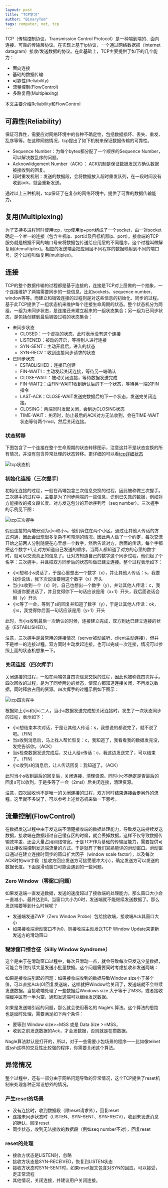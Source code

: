 ```yaml
---
layout: post
title: "TCP学习"
author: "BinaryTom"
tags: computer, net, tcp
---
```


TCP（传输控制协议，Transmission Control Protocol）是一种端到端的、面向连接、可靠的传输层协议。在实现上基于ip协议，一个通过网络数据报（internet datagram）接收/发送数据的协议。在此基础上，TCP主要提供了如下的几个能力：

- 面向连接
- 基础的数据传输
- 可靠性(Reliability)
- 流量控制(FlowControl)
- 多路复用(Multiplexing)

本文主要介绍Reliability和FlowControl

## 可靠性(Reliability)

保证可靠性，需要应对网络环境中的各种不确定性，包括数据损坏、丢失、重发、乱序等等。在这种网络情况，tcp提出了如下机制来保证数据传输的可靠性。

- Sequence Number：为每个bytes都分配了一个顺序的Sequence Number，可以解决数乱序的问题。
- Acknowlidgement Number（ACK）： ACK机制是保证数据发送方确认数据被接收到的回复。
- 超时重发机制：发送的数据段，会将数据放入超时重发队列，在一段时间没有收到ack，就会重新发送。

通过以上三种机制，tcp保证了在复杂的网络环境中，提供了可靠的数据传输能力。

## 复用(Multiplexing)

为了支持多进程同时使用tcp，tcp使用ip+port组成了一个socket，由一对socket确定一个唯一的连接（包含主机ip、port以及目标机器ip、port）。接收端的TCP服务就是根据不同的端口号来将数据包传送给应用层的不同程序，这个过程叫做解复用(demultiplex)。相应的发送端会把应用层不同程序的数据映射到不同的端口号，这个过程叫做复用(multiplex)。

## 连接

TCP的整个数据传输的过程都是基于连接的，连接是TCP对上层做的一个抽象，一个连接维护了两端需要同步的一些信息，比如sockets、sequence number、window等等。而建立和销毁连接的过程则是对这些信息的初始化、同步的过程。基于此TCP提供了一组状态机来维护每个连接生命周期的状态。整个状态机分为两组，一组为未同步状态，是连接还未建立起来的一组状态集合；另一组为已同步状态，是包括创建到最后销毁过程的状态集合：

- 未同步状态
    - CLOSED：一个虚拟的状态，此时表示没有这个连接
    - LISTENED：被动的开启，等待别人进行连接
    - SYN-SENT：主动开启后，进入的状态
    - SYN-RECV：收到连接同步请求的状态
- 已同步状态
    - ESTABLISHED：连接已创建
    - FIN-WAIT1：主动发起关闭连接，等待另一端确认
    - CLOSE-WAIT：被动关闭连接，等待数据发送完成
    - FIN-WAIT2：由FIN-WAIT1收到确认后的下一个状态，等待另一端的FIN指令
    - LAST-ACK：CLOSE-WAIT发送完数据后的下一个状态，发送完关闭连接。
    - CLOSING：两端同时发起关闭，会到达CLOSING状态
    - TIME-WAIT：关闭时，防止最后的ACK对方无法收到，会在TIME-WAIT状态等待两个msl，然后关闭连接。

### 状态转移

下图包含了一个连接在整个生命周期的状态转移图示，注意这并不是状态变换的所有情况，并没有包含异常处理的状态转移。更详细的可以看[tcp详细状态](http://www.medianet.kent.edu/techreports/TR2005-07-22-tcp-EFSM.pdf)

![tcp状态机](../img/tcp-status.png "tcp状态机")

### 初始化连接（三次握手）

初始化连接的过程，一般在两端包含三次信息交换的过程，因此被称做三次握手。三次握手的过程中，主要是为了同步两端的一些信息，识别已失效的数据，例如对方能接收的报文段长度、对方发送包分的开始序列号（seq number）。三次握手的示例见下图：

![tcp三次握手](../img/tcp-status-three-way-handshake.png "tcp三次握手")

假设连接的两端分别为小c和小s。他们俩住在两个小区，通过让其他人传话的方式沟通，因此会出现很多复杂不可预测的情况。因此两人做了一个约定，每次交流开始之前两人分别随便在心里想一个数字，然后告诉对方，后面的传话，每个字都把这个数字+1,让对方知道自己发送的顺序。当两人都知道了对方的心里的数字时，就可以交流真正的信息了。让对方知道自己的数字这个同步过程，他们起了个名字：三次握手，并且把双方同步后的状态叫做已建立连接。整个过程表示如下：

- 小c想和小s说话了，于是心里想出一个数字（x），并让其他人传话：s，我要找你说话，我下次说话要用这个数字（x）开头
- 当小s收到一个（x）时，自己也想出一个数字（y），并让其他人传话：c，我知道你要说话了，并且觉得你下一句话应该是用（x+1）开头，我后面说话会用（y）开头
- 小c等了一会，等到了s的回复并知道了数字（y），于是让其他人传话：ok，小s，我觉得你后面一句话应该是用（y+1）开头

此时，当小s收到最后一次确认的时候，连接建立完成，双方到达已建立连接的状态（ESTABLISHED）。

注意，三次握手是最常用的连接情况（server被动监听、client主动连接），但并不是唯一的连接过程。双方同时主动发起连接，也可以完成一次连接，情况可以参照上面的状态机想象一下。

### 关闭连接（四次挥手）

关闭连接的过程，一般在两端包含四次信息交换的过程，因此也被称做四次挥手。四次回收的过程，是为了同步两边的状态，使双方都知道连接关闭，不再发送数据，同时释放占用的资源。四次挥手的过程示例如下图示：

![tcp四次挥手](../img/tcp-status-four-wat-handshake.png "tcp四次挥手")

根据如上小s和小c二人，当小c数据发送完成想关闭连接时，发生了一次状态同步的过程，表示如下：

- 小c想结束本次对话，于是让其他人传话：s，我想说的都说完了，就不说了吧。（FIN）
- 当s收到消息后，马上找人帮忙恢复：c，我知道了，我看看我的数据发完没，发完告诉你。（ACK）
- 当s检查数据发送完成后，又让人给c传话：c，我这边发送完了，可以结束了。（FIN）
- 小c收到s的消息后，让人传话回复：我知道了。（ACK）

此时当小s收到最后的回复后，关闭连接，清理资源。同时小c不确定是否最后的回复s可以收到，于是多等了一会（2msl）后关闭连接，清理资源。

注意，四次回收也不是唯一的关闭连接的过程，双方同时结束连接会走另外的流程。这里就不多说了，可以参考上述状态机来做一下思考。

## 流量控制(FlowControl)

在数据发送过程中由于发送端不清楚接收端的数据处理能力，导致发送端持续发送数据，接收端在数据超过自己缓存区的时候，就会丢掉数据，这样不仅导致数据传输效率差、还会大量占用网络带宽。于是TCP作为基础的传输层能力，需要提供可以让接收端控制发送端流量的方式。于是就有了我们耳熟能详的滑动窗口。滑动窗口通过在建立连接时同步的窗口扩大因子（window scale factor），以及每次ACK时的win字段（接收方回应发送方可接受缓冲大小），确定发送方可以发送的数据长度。下面是滑动窗口可能会遇到的一些问题。

### Zero Window（零窗口问题）

如果发送端一直发送数据，发送的速度超过了接收端的处理能力，那么窗口大小会一直减小，最终达到0。当窗口大小为0时，发送端就不能继续发送数据了。那么发送端要等到什么时候呢？

- 发送端发送ZWP（Zero Window Probe）包给接收端，接收端Ack其窗口大小
- 如果接收端滑动窗口不为0，则接收端主动发送TCP Window Update来更新发送方的滑动窗口

### 糊涂窗口综合征（Silly Window Syndrome）

这个是由于在滑动窗口过程中，每次只滑动一点，就会导致每次只发送少量数据，可能会导致持续大量发送小批量数据。这个问题需要同时考虑接收和发送两端：

如果是接收端引起的问题：如果接收端收到的数据导致Window size小于某个值，可以直接Ack(0)回复发送端，这样就把Window给关闭了，发送端就不会继续发送数据。当接收端处理了一些数据后Windows size 大于等于了MSS，或者接收端缓冲区有一半为空，通知发送端可以继续发送数据。

如果是发送端引起的问题，那么就会使用著名的 Nagle’s 算法。这个算法的思路也是延时处理，需要满足如下两个条件：

- 要等到 Window size>=MSS 或是 Data Size >=MSS，
- 收到之前发送数据的Ack，才会发数据，否则就是在攒数据。

Nagle算法默认是打开的，所以，对于一些需要小包场景的程序——比如像telnet或ssh这样的交互性比较强的程序，你需要关闭这个算法。

## 异常情况

整个过程中，还有一部分由于网络问题导致的异常情况，这个TCP提供了reset机制来处理各种正常设想外的情况。

### 产生reset的场景
- 没有连接时，收到数据段（除reset请求外），回复reset
- 连接未同步状态时（LISTEN、SYN-SENT、SYN-RECV），收到未发送消息的确认，回复reset
- 同步状态，收到无法接收的数据段（例如seq number不对），回复reset

### reset的处理
- 接收方状态是LISTEN时，忽略
- 接收方状态是SYN-RECEIVED，恢复到LISTEN状态
- 接收方状态时SYN-SENT时，如果reset报文包含对SYN的回应，可以接受，走正常流程
- 其他情况，关闭连接，并建议用户关闭连接。
